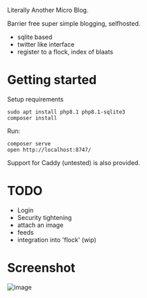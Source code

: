Literally Another Micro Blog.

Barrier free super simple blogging, selfhosted.

- sqlite based
- twitter like interface
- register to a flock, index of blaats


# Getting started

Setup requirements
```
sudo apt install php8.1 php8.1-sqlite3
composer install
```

Run:
```
composer serve
open http://localhost:8747/
```

Support for Caddy (untested) is also provided.


# TODO

- Login
- Security tightening
- attach an image
- feeds
- integration into 'flock' (wip)

# Screenshot
![image](https://user-images.githubusercontent.com/594871/224541914-20ce6cee-24cf-4ebf-8962-0b69ea5bccf0.png)
